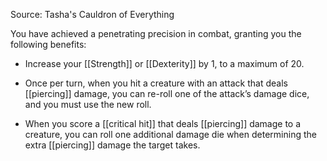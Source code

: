 Source: Tasha's Cauldron of Everything

You have achieved a penetrating precision in combat, granting you the following benefits:

- Increase your [[Strength]] or [[Dexterity]] by 1, to a maximum of 20.

- Once per turn, when you hit a creature with an attack that deals [[piercing]] damage, you can re-roll one of the attack’s damage dice, and you must use the new roll.

- When you score a [[critical hit]] that deals [[piercing]] damage to a creature, you can roll one additional damage die when determining the extra [[piercing]] damage the target takes.
